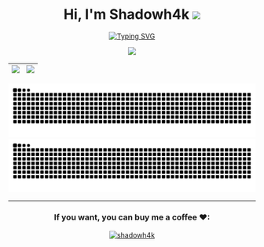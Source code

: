 <h1 align="center">Hi, I'm Shadowh4k <img src="https://media.giphy.com/media/hvRJCLFzcasrR4ia7z/giphy.gif" width="35"></h1>
<p align="center">
  <a href="https://git.io/typing-svg"><img src="https://readme-typing-svg.demolab.com?font=Fira+Code&weight=600&pause=1000&center=true&vCenter=true&random=true&width=435&lines=Always+learning%F0%9F%92%AA;Front-End+Developer%E2%9A%A1;Scroll+down+for+more+info%F0%9F%98%89" alt="Typing SVG" /></a>
</p>

<p align="center">
 <a target="_blank" href=https://github.com/Shadowh4k>
  <img src=https://img.shields.io/github/followers/Shadowh4k?label=follow%20me&style=social />
</a></p>

| ![](https://github-readme-stats.vercel.app/api?username=shadowh4k&show_icons=true&theme=transparent&hide_border=true) | ![](https://github-readme-streak-stats.herokuapp.com/?user=shadowh4k&background=DD272700&hide_border=true&theme=windows-dark) |
| --------------------------------------------------------------------------------------------------------------------- | ----------------------------------------------------------------------------------------------------------------------------- |

![snakedark](https://raw.githubusercontent.com/shadowh4k/shadowh4k/output/github-contribution-grid-snake-dark.svg#gh-dark-mode-only)![snakelight](https://raw.githubusercontent.com/shadowh4k/shadowh4k/output/github-contribution-grid-snake.svg#gh-light-mode-only)

<hr>

<h3 align="center">If you want, you can buy me a coffee ❤:</h3>
<p align="center"><a href="https://www.buymeacoffee.com/shadowh4k"> <img align="center" src="https://cdn.buymeacoffee.com/buttons/v2/default-yellow.png" height="50" width="210" alt="shadowh4k" /></a></p><br><br>
